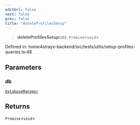 ```yaml
---
editUrl: false
next: false
prev: false
title: "deleteProfilesSetup"
---
```


> **deleteProfilesSetup**(`db`): `Promise`\<`void`\>

Defined in: home4strays-backend/src/tests/utils/setup-profiles-queries.ts:48

## Parameters

### db

[`DatabaseManager`](/docs/code/backend/database/db/classes/databasemanager/)

## Returns

`Promise`\<`void`\>
